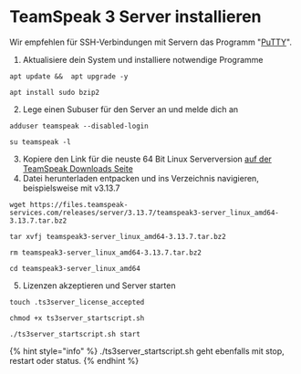 # TeamSpeak 3 Server installieren

Wir empfehlen für SSH-Verbindungen mit Servern das Programm "[PuTTY](https://www.chiark.greenend.org.uk/\~sgtatham/putty/latest.html)".

1. Aktualisiere dein System und installiere notwendige Programme

```
apt update &&  apt upgrade -y
```

```
apt install sudo bzip2
```

2. Lege einen Subuser für den Server an und melde dich an

```
adduser teamspeak --disabled-login
```

```
su teamspeak -l
```

3. Kopiere den Link für die neuste 64 Bit Linux Serverversion [auf der TeamSpeak Downloads Seite](https://www.teamspeak.com/en/downloads/#server)
4. Datei herunterladen entpacken und ins Verzeichnis navigieren, beispielsweise mit v3.13.7

```
wget https://files.teamspeak-services.com/releases/server/3.13.7/teamspeak3-server_linux_amd64-3.13.7.tar.bz2
```

```
tar xvfj teamspeak3-server_linux_amd64-3.13.7.tar.bz2
```

```
rm teamspeak3-server_linux_amd64-3.13.7.tar.bz2
```

```
cd teamspeak3-server_linux_amd64
```

5. Lizenzen akzeptieren und Server starten

```
touch .ts3server_license_accepted
```

```
chmod +x ts3server_startscript.sh
```

```
./ts3server_startscript.sh start
```

{% hint style="info" %}
./ts3server\_startscript.sh geht ebenfalls mit stop, restart oder status.
{% endhint %}
